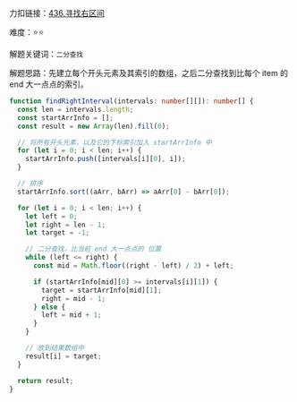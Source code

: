 力扣链接：<a href="https://leetcode.cn/problems/find-right-interval/description/" target="_blank">436.寻找右区间</a>

难度：⭐⭐ <br/>

解题关键词：`二分查找`<br />

解题思路：先建立每个开头元素及其索引的数组，之后二分查找到比每个 item 的 end 大一点点的索引。<br />

```typescript
function findRightInterval(intervals: number[][]): number[] {
  const len = intervals.length;
  const startArrInfo = [];
  const result = new Array(len).fill(0);

  // 将所有开头元素，以及它的下标索引加入 startArrInfo 中
  for (let i = 0; i < len; i++) {
    startArrInfo.push([intervals[i][0], i]);
  }

  // 排序
  startArrInfo.sort((aArr, bArr) => aArr[0] - bArr[0]);

  for (let i = 0; i < len; i++) {
    let left = 0;
    let right = len - 1;
    let target = -1;

    // 二分查找，比当前 end 大一点点的 位置
    while (left <= right) {
      const mid = Math.floor((right - left) / 2) + left;

      if (startArrInfo[mid][0] >= intervals[i][1]) {
        target = startArrInfo[mid][1];
        right = mid - 1;
      } else {
        left = mid + 1;
      }
    }

    // 放到结果数组中
    result[i] = target;
  }

  return result;
}
```
